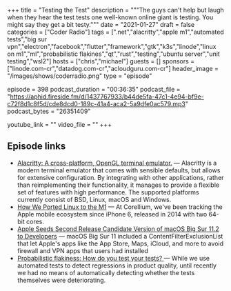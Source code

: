 +++
title = "Testing the Test"
description = """The guys can't help but laugh when they hear the test tests one well-known online giant is testing. You might say they get a bit testy."""
date = "2021-01-27"
draft = false
categories = ["Coder Radio"]
tags = [".net","alacritty","apple m1","automated tests","big sur‌ vpn","electron","facebook","flutter","framework","gtk","k3s","linode","linux on m1","ml","probabilistic flakines","qt","rust","testing","ubuntu server","unit testing","wsl2"]
hosts = ["chris","michael"]
guests = []
sponsors = ["linode.com-cr","datadog.com-cr","acloudguru.com-cr"]
header_image = "/images/shows/coderradio.png"
type = "episode"

episode = 398
podcast_duration = "00:36:35"
podcast_file = "https://aphid.fireside.fm/d/1437767933/b44de5fa-47c1-4e94-bf9e-c72f8d1c8f5d/cde8dcd0-189c-41a4-aca2-5a9dfe0ac579.mp3"
podcast_bytes = "26351409"

youtube_link = ""
video_file = ""
+++

## Episode links

  * [Alacritty: A cross-platform, OpenGL terminal emulator.](https://github.com/alacritty/alacritty "Alacritty: A cross-platform, OpenGL terminal emulator.") — Alacritty is a modern terminal emulator that comes with sensible defaults, but allows for extensive configuration. By integrating with other applications, rather than reimplementing their functionality, it manages to provide a flexible set of features with high performance. The supported platforms currently consist of BSD, Linux, macOS and Windows.
  * [How We Ported Linux to the M1](https://corellium.com/blog/linux-m1 "How We Ported Linux to the M1") — At Corellium, we've been tracking the Apple mobile ecosystem since iPhone 6, released in 2014 with two 64-bit cores. 
  * [Apple Seeds Second Release Candidate Version of macOS Big Sur 11.2 to Developers](https://www.macrumors.com/2021/01/25/apple-seeds-macos-11-2-release-candidate-2/ "Apple Seeds Second Release Candidate Version of macOS Big Sur 11.2 to Developers") — ‌macOS Big Sur‌ 11 included a ContentFilterExclusionList that let Apple's apps like the App Store, Maps, iCloud, and more to avoid firewall and VPN apps that users had installed
  * [Probabilistic flakiness: How do you test your tests? ](https://engineering.fb.com/2020/12/10/developer-tools/probabilistic-flakiness/ "Probabilistic flakiness: How do you test your tests? ") — While we use automated tests to detect regressions in product quality, until recently we had no means of automatically detecting whether the tests themselves were deteriorating.


